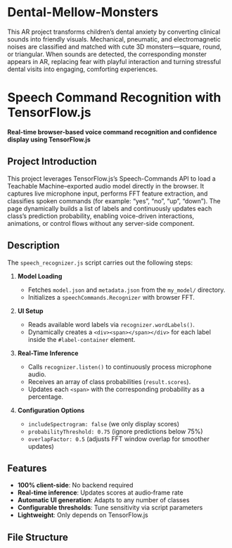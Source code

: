 # Dental-Mellow-Monsters
This AR project transforms children’s dental anxiety by converting clinical sounds into friendly visuals. Mechanical, pneumatic, and electromagnetic noises are classified and matched with cute 3D monsters—square, round, or triangular. When sounds are detected, the corresponding monster appears in AR, replacing fear with playful interaction and turning stressful dental visits into engaging, comforting experiences.
# Speech Command Recognition with TensorFlow.js

**Real-time browser-based voice command recognition and confidence display using TensorFlow.js**



## Project Introduction

This project leverages TensorFlow.js’s Speech-Commands API to load a Teachable Machine–exported audio model directly in the browser. It captures live microphone input, performs FFT feature extraction, and classifies spoken commands (for example: “yes”, “no”, “up”, “down”). The page dynamically builds a list of labels and continuously updates each class’s prediction probability, enabling voice-driven interactions, animations, or control flows without any server-side component.



## Description

The `speech_recognizer.js` script carries out the following steps:

1. **Model Loading**  
   - Fetches `model.json` and `metadata.json` from the `my_model/` directory.  
   - Initializes a `speechCommands.Recognizer` with browser FFT.  

2. **UI Setup**  
   - Reads available word labels via `recognizer.wordLabels()`.  
   - Dynamically creates a `<div><span></span></div>` for each label inside the `#label-container` element.  

3. **Real-Time Inference**  
   - Calls `recognizer.listen()` to continuously process microphone audio.  
   - Receives an array of class probabilities (`result.scores`).  
   - Updates each `<span>` with the corresponding probability as a percentage.  

4. **Configuration Options**  
   - `includeSpectrogram: false` (we only display scores)  
   - `probabilityThreshold: 0.75` (ignore predictions below 75%)  
   - `overlapFactor: 0.5` (adjusts FFT window overlap for smoother updates)  



## Features

- **100% client-side**: No backend required  
- **Real-time inference**: Updates scores at audio‐frame rate  
- **Automatic UI generation**: Adapts to any number of classes  
- **Configurable thresholds**: Tune sensitivity via script parameters  
- **Lightweight**: Only depends on TensorFlow.js  



## File Structure


